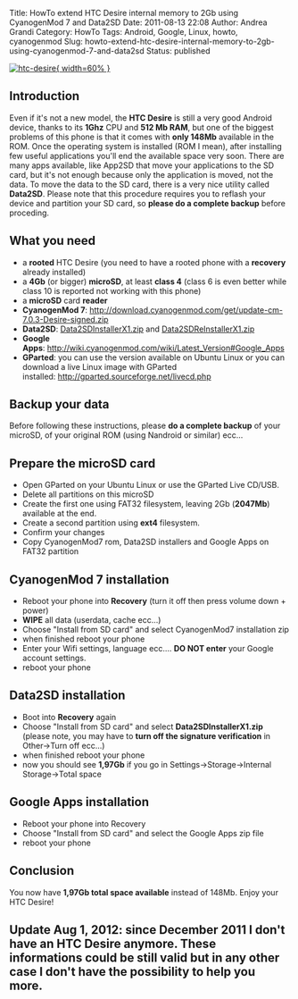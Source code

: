 Title: HowTo extend HTC Desire internal memory to 2Gb using CyanogenMod 7 and Data2SD
Date: 2011-08-13 22:08
Author: Andrea Grandi
Category: HowTo
Tags: Android, Google, Linux, howto, cyanogenmod
Slug: howto-extend-htc-desire-internal-memory-to-2gb-using-cyanogenmod-7-and-data2sd
Status: published

[![htc-desire]({static}/images/2011/08/htc-desire-300x260.jpg){ width=60% }]({static}/images/2011/08/htc-desire-300x260.jpg)

## Introduction

Even if it's not a new model, the **HTC Desire** is still a very good
Android device, thanks to its **1Ghz** CPU and **512 Mb RAM**, but one
of the biggest problems of this phone is that it comes with **only
148Mb** available in the ROM. Once the operating system is installed
(ROM I mean), after installing few useful applications you'll end the
available space very soon. There are many apps available, like App2SD
that move your applications to the SD card, but it's not enough because
only the application is moved, not the data. To move the data to the SD
card, there is a very nice utility called **Data2SD**. Please note that
this procedure requires you to reflash your device and partition your SD
card, so **please do a complete backup** before proceding.

## What you need

- a **rooted** HTC Desire (you need to have a rooted phone with a **recovery** already installed)
- a **4Gb** (or bigger) **microSD**, at least **class 4** (class 6 is even better while class 10 is reported not working with this phone)
- a **microSD** card **reader**
- **CyanogenMod 7**: http://download.cyanogenmod.com/get/update-cm-7.0.3-Desire-signed.zip
- **Data2SD**: [Data2SDInstallerX1.zip](http://www.droidzone.in/roms/index.php?dir=StarBurst%2Fdata2sd%2F&download=Data2SDInstallerX1.zip) and [Data2SDReInstallerX1.zip](http://www.droidzone.in/roms/index.php?dir=StarBurst%2Fdata2sd%2F&download=Data2SDReInstallerX1.zip)
- **Google Apps**: <http://wiki.cyanogenmod.com/wiki/Latest_Version#Google_Apps>
- **GParted**: you can use the version available on Ubuntu Linux or you can download a live Linux image with GParted installed: <http://gparted.sourceforge.net/livecd.php>

## Backup your data

Before following these instructions, please **do a complete backup** of
your microSD, of your original ROM (using Nandroid or similar) ecc...

## Prepare the microSD card

- Open GParted on your Ubuntu Linux or use the GParted Live CD/USB.
- Delete all partitions on this microSD
- Create the first one using FAT32 filesystem, leaving 2Gb (**2047Mb**) available at the end.
- Create a second partition using **ext4** filesystem.
- Confirm your changes
- Copy CyanogenMod7 rom, Data2SD installers and Google Apps on FAT32 partition

## CyanogenMod 7 installation

- Reboot your phone into **Recovery** (turn it off then press volume down + power)
- **WIPE** all data (userdata, cache ecc...)
- Choose "Install from SD card" and select CyanogenMod7 installation zip
- when finished reboot your phone
- Enter your Wifi settings, language ecc.... **DO NOT enter** your Google account settings.
- reboot your phone

## Data2SD installation

- Boot into **Recovery** again
- Choose "Install from SD card" and select **Data2SDInstallerX1.zip** (please note, you may have to **turn off the signature verification** in Other-&gt;Turn off ecc...)
- when finished reboot your phone
- now you should see **1,97Gb** if you go in Settings-&gt;Storage-&gt;Internal Storage-&gt;Total space

## Google Apps installation

- Reboot your phone into Recovery
- Choose "Install from SD card" and select the Google Apps zip file
- reboot your phone

## Conclusion

You now have **1,97Gb total space available** instead of 148Mb. Enjoy your HTC Desire!

## **Update Aug 1, 2012: since December 2011 I don't have an HTC Desire anymore. These informations could be still valid but in any other case I don't have the possibility to help you more.**
